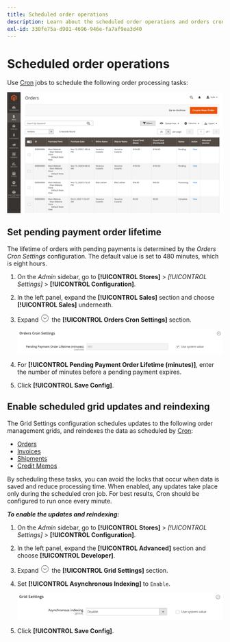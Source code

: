 ```yaml
---
title: Scheduled order operations
description: Learn about the scheduled order operations and orders cron settings that support this functionality.
exl-id: 330fe75a-d901-4696-946e-fa7af9ea3d40
---
```

# Scheduled order operations

Use [Cron](../systems/cron.md) jobs to schedule the following order processing tasks:

![Orders grid](./assets/orders-grid.png)<!-- zoom -->

## Set pending payment order lifetime

The lifetime of orders with pending payments is determined by the _Orders Cron Settings_ configuration. The default value is set to 480 minutes, which is eight hours.

1. On the _Admin_ sidebar, go to **[!UICONTROL Stores]** > _[!UICONTROL Settings]_ > **[!UICONTROL Configuration]**.

1. In the left panel, expand the **[!UICONTROL Sales]** section and choose **[!UICONTROL Sales]** underneath.

1. Expand ![Expansion selector](../assets/icon-display-expand.png) the **[!UICONTROL Orders Cron Settings]** section.

   ![Orders Cron Settings](../configuration-reference/sales/assets/sales-orders-cron-settings.png)<!-- zoom -->

1. For **[!UICONTROL Pending Payment Order Lifetime (minutes)]**, enter the number of minutes before a pending payment expires.

1. Click **[!UICONTROL Save Config]**.

## Enable scheduled grid updates and reindexing

The Grid Settings configuration schedules updates to the following order management grids, and reindexes the data as scheduled by [Cron](../systems/cron.md):

- [Orders](orders.md#orders-workspace)
- [Invoices](invoices.md)
- [Shipments](shipments.md)
- [Credit Memos](credit-memos.md)

By scheduling these tasks, you can avoid the locks that occur when data is saved and reduce processing time. When enabled, any updates take place only during the scheduled cron job. For best results, Cron should be configured to run once every minute.

**_To enable the updates and reindexing:_**

1. On the _Admin_ sidebar, go to **[!UICONTROL Stores]** > _[!UICONTROL Settings]_ > **[!UICONTROL Configuration]**.

1.  In the left panel, expand the **[!UICONTROL Advanced]** section and choose **[!UICONTROL Developer]**.

1. Expand ![Expansion selector](../assets/icon-display-expand.png) the **[!UICONTROL Grid Settings]** section.

1. Set **[!UICONTROL Asynchronous Indexing]** to `Enable`.

   ![Grid Settings](../configuration-reference/advanced/assets/developer-grid-settings.png)<!-- zoom -->

1. Click **[!UICONTROL Save Config]**.
